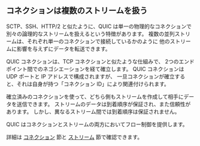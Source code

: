 ## コネクションは複数のストリームを扱う

SCTP、SSH、HTTP/2 と似たように、QUIC は単一の物理的なコネクションで
別々の論理的なストリームを扱えるという特徴があります。
複数の並列ストリームは、それぞれ単一のコネクションで接続しているかのように
他のストリームに影響を与えずにデータを転送できます。

QUIC コネクションは、TCP コネクションと似たような仕組みで、
2つのエンドポイント間でのネゴシエーションを経て確立します。
QUIC コネクションは UDP ポートと IP アドレスで構成されますが、
一旦コネクションが確立すると、それは自身が持つ「コネクション ID」により関連付けられます。

確立済みのコネクションを使って、どちら側もストリームを作成して相手にデータを送信できます。
ストリームのデータは到着順序が保証され、また信頼性があります。
しかし、異なるストリーム間では到着順序は保証されません。

QUIC はコネクションとストリームの両方においてフロー制御を提供します。

詳細は [コネクション](quic-connections.md) 節と
[ストリーム](quic-streams.md) 節で確認できます。
